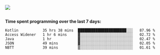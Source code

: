 [![](https://img.shields.io/badge/discord-jonatsp%234844-7289DA?logo=discord)](https://discord.com/users/239510668687048717)

##
**Time spent programming over the last 7 days:**
<!--START_SECTION:waka-->
```text
Kotlin           35 hrs 38 mins  ██████████████████████░░░   87.96 % 
Access Widener   1 hr 6 mins     ▓░░░░░░░░░░░░░░░░░░░░░░░░   02.72 % 
Java             1 hr            ▓░░░░░░░░░░░░░░░░░░░░░░░░   02.47 % 
JSON             49 mins         ▓░░░░░░░░░░░░░░░░░░░░░░░░   02.05 % 
NBTT             39 mins         ▒░░░░░░░░░░░░░░░░░░░░░░░░   01.61 % 
```
<!--END_SECTION:waka-->
##
